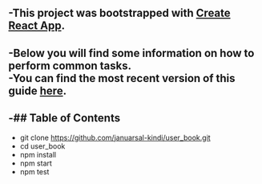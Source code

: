 -This project was bootstrapped with [Create React App](https://github.com/facebookincubator/create-react-app).
-
-Below you will find some information on how to perform common tasks.<br>
-You can find the most recent version of this guide [here](https://github.com/facebookincubator/create-react-app/blob/master/packages/react-scripts/template/README.md).
-
-## Table of Contents
-
- git clone https://github.com/januarsal-kindi/user_book.git
- cd user_book
- npm install
- npm start
- npm test
